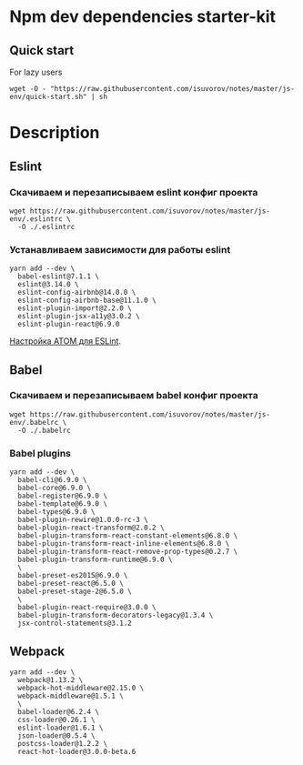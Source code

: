 # Npm dev dependencies starter-kit

## Quick start

For lazy users

```
wget -O - "https://raw.githubusercontent.com/isuvorov/notes/master/js-env/quick-start.sh" | sh
```

# Description

## Eslint

### Скачиваем и перезаписываем eslint конфиг проекта
```
wget https://raw.githubusercontent.com/isuvorov/notes/master/js-env/.eslintrc \
  -O ./.eslintrc
```

### Устанавливаем зависимости для работы eslint

```
yarn add --dev \
  babel-eslint@7.1.1 \
  eslint@3.14.0 \
  eslint-config-airbnb@14.0.0 \
  eslint-config-airbnb-base@11.1.0 \
  eslint-plugin-import@2.2.0 \
  eslint-plugin-jsx-a11y@3.0.2 \
  eslint-plugin-react@6.9.0
```

[Настройка ATOM для ESLint](https://github.com/isuvorov/notes/blob/master/atom/README.md#eslint).

## Babel

### Скачиваем и перезаписываем babel конфиг проекта
```
wget https://raw.githubusercontent.com/isuvorov/notes/master/js-env/.babelrc \
  -O ./.babelrc
```

### Babel plugins

```
yarn add --dev \
  babel-cli@6.9.0 \
  babel-core@6.9.0 \
  babel-register@6.9.0 \
  babel-template@6.9.0 \
  babel-types@6.9.0 \
  babel-plugin-rewire@1.0.0-rc-3 \
  babel-plugin-react-transform@2.0.2 \
  babel-plugin-transform-react-constant-elements@6.8.0 \
  babel-plugin-transform-react-inline-elements@6.8.0 \
  babel-plugin-transform-react-remove-prop-types@0.2.7 \
  babel-plugin-transform-runtime@6.9.0 \
  \
  babel-preset-es2015@6.9.0 \
  babel-preset-react@6.5.0 \
  babel-preset-stage-2@6.5.0 \
  \
  babel-plugin-react-require@3.0.0 \
  babel-plugin-transform-decorators-legacy@1.3.4 \
  jsx-control-statements@3.1.2
```


## Webpack

```
yarn add --dev \
  webpack@1.13.2 \
  webpack-hot-middleware@2.15.0 \
  webpack-middleware@1.5.1 \
  \
  babel-loader@6.2.4 \
  css-loader@0.26.1 \
  eslint-loader@1.6.1 \
  json-loader@0.5.4 \
  postcss-loader@1.2.2 \
  react-hot-loader@3.0.0-beta.6
```
